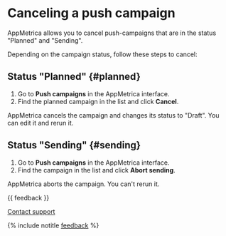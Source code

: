 # Canceling a push campaign

AppMetrica allows you to cancel push-campaigns that are in the status "Planned" and "Sending".

Depending on the campaign status, follow these steps to cancel:

## Status "Planned" {#planned}

1. Go to **Push campaigns** in the AppMetrica interface.
2. Find the planned campaign in the list and click **Cancel**.

AppMetrica cancels the campaign and changes its status to "Draft". You can edit it and rerun it.

## Status "Sending" {#sending}

1. Go to **Push campaigns** in the AppMetrica interface.
2. Find the campaign in the list and click **Abort sending**.

AppMetrica aborts the campaign. You can't rerun it.

{{ feedback }}

<a href="../troubleshooting/feedback-new">
  <span class="button">Contact support</span>
</a>

{% include notitle [feedback](../_includes/feedback-button.md) %}
